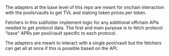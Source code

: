 The adapters at the base level of this repo are meant for onchain interaction with the pools/vaults to get TVL and staking token prices per token.

Fetchers in this subfolder implement logic for any additional offchain APIs needed to get protocol data.
The first and main purpose is to fetch protocol "base" APRs per pool/vault specific to each protocol.

The adapters are meant to interact with a single pool/vault but the fetchers can get all at once if this is possible based on the API.
